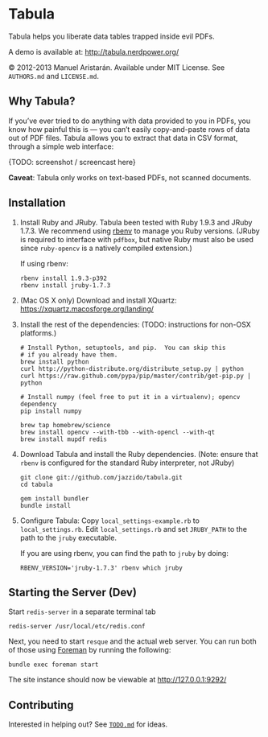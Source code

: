 # Tabula

Tabula helps you liberate data tables trapped inside evil PDFs.

A demo is available at: http://tabula.nerdpower.org/

© 2012-2013 Manuel Aristarán. Available under MIT License. See `AUTHORS.md`
and `LICENSE.md`.

## Why Tabula?

If you’ve ever tried to do anything with data provided to you in PDFs, you
know how painful this is — you can’t easily copy-and-paste rows of data out 
of PDF files. Tabula allows you to extract that data in CSV format, through
a simple web interface:

{TODO: screenshot / screencast here}

**Caveat**: Tabula only works on text-based PDFs, not scanned documents.


## Installation

1. Install Ruby and JRuby. Tabula been tested with Ruby 1.9.3 and JRuby 1.7.3.
   We recommend using [rbenv](https://github.com/sstephenson/rbenv/) to manage
   you Ruby versions. (JRuby is required to interface with `pdfbox`, but
   native Ruby must also be used since `ruby-opencv` is a natively compiled
   extension.)

   If using rbenv:

   ~~~
   rbenv install 1.9.3-p392
   rbenv install jruby-1.7.3
   ~~~

2. (Mac OS X only) Download and install XQuartz: https://xquartz.macosforge.org/landing/

3. Install the rest of the dependencies: (TODO: instructions for non-OSX platforms.)

    ~~~
    # Install Python, setuptools, and pip.  You can skip this
    # if you already have them.
    brew install python
    curl http://python-distribute.org/distribute_setup.py | python
    curl https://raw.github.com/pypa/pip/master/contrib/get-pip.py | python

    # Install numpy (feel free to put it in a virtualenv); opencv dependency
    pip install numpy

    brew tap homebrew/science
    brew install opencv --with-tbb --with-opencl --with-qt
    brew install mupdf redis
    ~~~

4. Download Tabula and install the Ruby dependencies. (Note: ensure that
   `rbenv` is configured for the standard Ruby interpreter, not JRuby)

    ~~~
    git clone git://github.com/jazzido/tabula.git
    cd tabula

    gem install bundler
    bundle install
    ~~~

5. Configure Tabula: Copy `local_settings-example.rb`  to `local_settings.rb`.
   Edit `local_settings.rb` and set `JRUBY_PATH` to the path to the `jruby`
   executable.

   If you are using rbenv, you can find the path to `jruby` by doing:

   ~~~
   RBENV_VERSION='jruby-1.7.3' rbenv which jruby
   ~~~

## Starting the Server (Dev)

Start `redis-server` in a separate terminal tab

    redis-server /usr/local/etc/redis.conf

Next, you need to start `resque` and the actual web server.  You can run both
of those using [Foreman](http://ddollar.github.com/foreman/) by running the
following:

    bundle exec foreman start

The site instance should now be viewable at http://127.0.0.1:9292/

## Contributing

Interested in helping out? See [`TODO.md`](TODO.md) for ideas.

